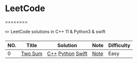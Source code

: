 # LeetCode
========

✏️ LeetCode solutions in C++ 11 &amp; Python3 &amp; swift 

|NO.|Title|Solution|Note|Difficulty
|---|-----|--------|----|----------
|0|[Two Sum](https://leetcode.com/problems/two-sum)|[C++](000.%20Two_Sum/run.cpp) [Python](000.Two_Sum/run.py) [Swift](000.Two_Sum/run.swift)|[Note](000.Two_Sum)|Easy|
